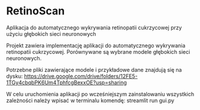 # RetinoScan
Aplikacja do automatycznego wykrywania retinopatii cukrzycowej przy użyciu głębokich sieci neuronowych 

 
Projekt zawiera implementację aplikacji do automatycznego wykrywania retinopatii cukrzycowej. Porównywane są wybrane modele głębokich sieci neuronowych.  

Potrzebne pliki zawierające modele i przykładowe dane znajdują się na dysku:
https://drive.google.com/drive/folders/12FE5-1TGy4cbqbPK6Um4TphfcgBexxOE?usp=sharing
 
W celu uruchomienia aplikacji po wcześniejszym zainstalowaniu wszystkich zależności należy wpisać w terminalu komendę: 
streamlit run gui.py 
